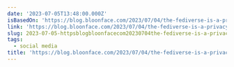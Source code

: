 ```yaml
---
date: '2023-07-05T13:48:00.000Z'
isBasedOn: 'https://blog.bloonface.com/2023/07/04/the-fediverse-is-a-privacy-nightmare/'
link: 'https://blog.bloonface.com/2023/07/04/the-fediverse-is-a-privacy-nightmare/'
slug: 2023-07-05-httpsblogbloonfacecom20230704the-fediverse-is-a-privacy-nightmare
tags:
  - social media
title: 'https://blog.bloonface.com/2023/07/04/the-fediverse-is-a-privacy-nightmare/'
---
```


